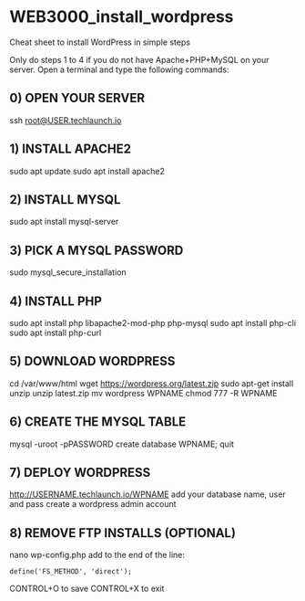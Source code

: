 # WEB3000_install_wordpress
Cheat sheet to install WordPress in simple steps

Only do steps 1 to 4 if you do not have Apache+PHP+MySQL on your server.
Open a terminal and type the following commands:

## 0) OPEN YOUR SERVER
ssh root@USER.techlaunch.io

## 1) INSTALL APACHE2
sudo apt update
sudo apt install apache2

## 2) INSTALL MYSQL
sudo apt install mysql-server

## 3) PICK A MYSQL PASSWORD
sudo mysql_secure_installation

## 4) INSTALL PHP
sudo apt install php libapache2-mod-php php-mysql
sudo apt install php-cli
sudo apt install php-curl

## 5) DOWNLOAD WORDPRESS
cd /var/www/html
wget https://wordpress.org/latest.zip
sudo apt-get install unzip
unzip latest.zip
mv wordpress WPNAME
chmod 777 -R WPNAME

## 6) CREATE THE MYSQL TABLE
mysql -uroot -pPASSWORD
create database WPNAME;
quit

## 7) DEPLOY WORDPRESS
http://USERNAME.techlaunch.io/WPNAME
add your database name, user and pass
create a wordpress admin account

## 8) REMOVE FTP INSTALLS (OPTIONAL)
nano wp-config.php 
add to the end of the line: 
```
define('FS_METHOD', 'direct');
```
CONTROL+O to save 
CONTROL+X to exit 
